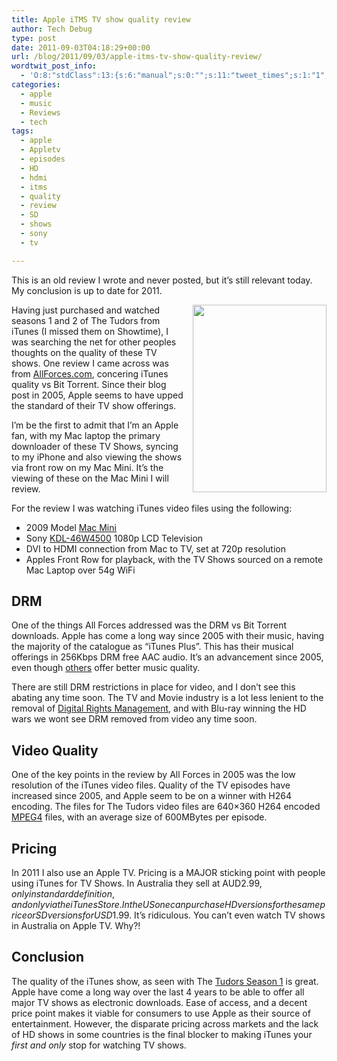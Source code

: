 ```yaml
---
title: Apple iTMS TV show quality review
author: Tech Debug
type: post
date: 2011-09-03T04:18:29+00:00
url: /blog/2011/09/03/apple-itms-tv-show-quality-review/
wordtwit_post_info:
  - 'O:8:"stdClass":13:{s:6:"manual";s:0:"";s:11:"tweet_times";s:1:"1";s:5:"delay";s:1:"0";s:7:"enabled";s:1:"1";s:10:"separation";s:2:"60";s:7:"version";s:5:"3.1.3";s:14:"tweet_template";s:0:"";s:6:"status";s:1:"2";s:6:"result";a:0:{}s:13:"tweet_counter";s:1:"2";s:13:"tweet_log_ids";a:1:{i:0;s:3:"845";}s:9:"hash_tags";a:3:{i:0;s:7:"appletv";i:1;s:6:"itunes";i:2;s:6:"review";}s:8:"accounts";a:1:{i:0;s:9:"techdebug";}}'
categories:
  - apple
  - music
  - Reviews
  - tech
tags:
  - apple
  - Appletv
  - episodes
  - HD
  - hdmi
  - itms
  - quality
  - review
  - SD
  - shows
  - sony
  - tv

---
```

This is an old review I wrote and never posted, but it&#8217;s still relevant today. My conclusion is up to date for 2011.

<img decoding="async" loading="lazy" style="float: right; margin-bottom: 10px; margin-left: 10px" src="https://techdebug.com/wp-content/uploads/2011/09/TudorsShowtimeposter-214x300.jpg" alt="" title="Tudors" width="214" height="300" class="alignright size-medium wp-image-840" srcset="https://techdebug.com/wp-content/uploads/2011/09/TudorsShowtimeposter-214x300.jpg 214w, https://techdebug.com/wp-content/uploads/2011/09/TudorsShowtimeposter.jpg 250w" sizes="(max-width: 214px) 100vw, 214px" /> 

Having just purchased and watched seasons 1 and 2 of The Tudors from iTunes (I missed them on Showtime), I was searching the net for other peoples thoughts on the quality of these TV shows. One review I came across was from [AllForces.com][1], concering iTunes quality vs Bit Torrent. Since their blog post in 2005, Apple seems to have upped the standard of their TV show offerings.

I&#8217;m be the first to admit that I&#8217;m an Apple fan, with my Mac laptop the primary downloader of these TV Shows, syncing to my iPhone and also viewing the shows via front row on my Mac Mini. It&#8217;s the viewing of these on the Mac Mini I will review.

<!--more-->

For the review I was watching iTunes video files using the following:

  * 2009 Model [Mac Mini][2]
  * Sony [KDL-46W4500][3] 1080p LCD Television
  * DVI to HDMI connection from Mac to TV, set at 720p resolution
  * Apples Front Row for playback, with the TV Shows sourced on a remote Mac Laptop over 54g WiFi

## DRM

One of the things All Forces addressed was the DRM vs Bit Torrent downloads. Apple has come a long way since 2005 with their music, having the majority of the catalogue as &#8220;iTunes Plus&#8221;. This has their musical offerings in 256Kbps DRM free AAC audio. It&#8217;s an advancement since 2005, even though [others][4] offer better music quality.

There are still DRM restrictions in place for video, and I don&#8217;t see this abating any time soon. The TV and Movie industry is a lot less lenient to the removal of [Digital Rights Management][5], and with Blu-ray winning the HD wars we wont see DRM removed from video any time soon.

## Video Quality

One of the key points in the review by All Forces in 2005 was the low resolution of the iTunes video files. Quality of the TV episodes have increased since 2005, and Apple seem to be on a winner with H264 encoding. The files for The Tudors video files are 640&#215;360 H264 encoded [MPEG4][6] files, with an average size of 600MBytes per episode.

## Pricing

In 2011 I also use an Apple TV. Pricing is a MAJOR sticking point with people using iTunes for TV Shows. In Australia they sell at AUD$2.99, only in standard definition, and only via the iTunes Store. In the US one can purchase HD versions for the same price or SD versions for USD$1.99. It&#8217;s ridiculous. You can&#8217;t even watch TV shows in Australia on Apple TV. Why?!

## Conclusion

The quality of the iTunes show, as seen with The [Tudors Season 1][7] is great. Apple have come a long way over the last 4 years to be able to offer all major TV shows as electronic downloads. Ease of access, and a decent price point makes it viable for consumers to use Apple as their source of entertainment. However, the disparate pricing across markets and the lack of HD shows in some countries is the final blocker to making iTunes your _first and only_ stop for watching TV shows.

 [1]: http://allforces.com/2005/07/24/itunes-tv-shows-vs-bittorrent-2/
 [2]: http://www.apple.com/macmini/specs.html
 [3]: http://www.sony.com.au/product/kdl-46w4500/sku/kdl-46w4500+au5
 [4]: https://techdebug.com/blog/2008/08/13/bigpond-telstra-start-selling-mp3-music/
 [5]: http://en.wikipedia.org/wiki/Digital_Rights_Management
 [6]: http://en.wikipedia.org/wiki/Mp4
 [7]: http://itunes.apple.com/au/tv-season/the-tudors-season-1/id285223028